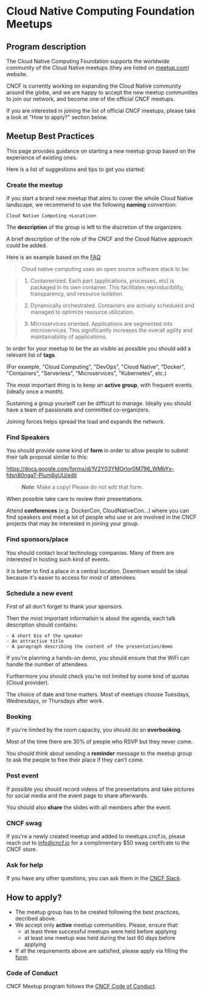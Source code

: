 # Cloud Native Computing Foundation Meetups

## Program description

The Cloud Native Computing Foundation supports the worldwide community of the Cloud Native meetups (they are listed on [meetup.com](https://www.meetup.com/pro/cncf/)) website. 

CNCF is currently working on expanding the Cloud Native community around the globe, and we are happy to accept the new meetup communities to join our network, and become one of the official CNCF meetups.

If you are interested in joining the list of official CNCF meetups, please take a look at "How to apply?" section below.

## Meetup Best Practices

This page provides guidance on starting a new meetup group based on the experience of existing ones.

Here is a list of suggestions and tips to get you started:

### **Create the meetup**

If you start a brand new meetup that aims to cover the whole Cloud Native landscape, we recommend to use the following **naming** convention:

`Cloud Native Computing <Location>`

The **description** of the group is left to the discretion of the organizers.

A brief description of the role of the CNCF and the Cloud Native approach could be added.

Here is an example based on the [FAQ](https://www.cncf.io/about/faq/)

> Cloud native computing uses an open source software stack to be:

> 1. Containerized. Each part (applications, processes, etc) is packaged in its own container. This facilitates reproducibility, transparency, and resource isolation.

> 2. Dynamically orchestrated. Containers are actively scheduled and managed to optimize resource utilization.

> 3. Microservices oriented. Applications are segmented into microservices. This significantly increases the overall agility and maintainability of applications.

In order for your meetup to be the as visible as possible you should add a relevant list of **tags**.

(For example, "Cloud Computing", "DevOps", "Cloud Native", "Docker", "Containers", "Serverless", "Microservices", "Kubernetes", etc.)

The most important thing is to keep an **active group**, with frequent events (ideally once a month).

Sustaining a group yourself can be difficult to manage. Ideally you should have a team of passionate and committed co-organizers.

Joining forces helps spread the load and expands the network.


### **Find Speakers**

You should provide some kind of **form** in order to allow people to submit their talk proposal similar to this:

https://docs.google.com/forms/d/1V2Y03YMOrIor0M796_WMbYx-fdsn80ngaT-PIum8gUU/edit

> _**Note**_: Make a copy! Please do not edit that form.

When possible take care to review their presentations.

Attend **conferences** (e.g. DockerCon, CloudNativeCon...) where you can find speakers and meet a lot of people who use or are involved in the CNCF projects that may be interested in joining your group.

### **Find sponsors/place**

You should contact local technology companies. Many of them are interested in hosting such kind of events.

It is better to find a place in a central location. Downtown would be ideal because it's easier to access for most of attendees.

### **Schedule a new event**

First of all don't forget to thank your sponsors.

Then the most important information is about the agenda, each talk description should contains:

    - A short bio of the speaker
    - An attractive title
    - A paragraph describing the content of the presentation/demo

If you're planning a hands-on demo, you should ensure that the WiFi can handle the number of attendees.

Furthermore you should check you're not limited by some kind of quotas (Cloud provider).

The choice of date and time matters. Most of meetups choose Tuesdays, Wednesdays, or Thursdays after work.

### **Booking**

If you're limited by the room capacity, you should do an **overbooking**.

Most of the time there are 30% of people who RSVP but they never come.

You should think about sending a **reminder** message to the meetup group to ask the people to free their place if they can't come.

### **Post event**

If possible you should record videos of the presentations and take pictures for social media and the event page to share  afterwards.

You should also **share** the slides with all members after the event.

### **CNCF swag**
If you're a newly created meetup and added to meetups.cncf.io, please reach out to info@cncf.io for a complimentary $50 swag certifcate to the CNCF store.

### **Ask for help**


If you have any other questions, you can ask them in the [CNCF Slack](https://cloud-native.slack.com/).


## How to apply?

* The meetup group has to be created following the best practices, decribed above.
* We accept only **active** meetup communities. Please, ensure that:
  - at least three successful meetups were held before applying
  - at least one meetup was held during the last 60 days before applying
* If all the requirements above are satisfied, please apply via filling the [form](https://goo.gl/forms/v8s46YnHo1qDUYOS2).

### Code of Conduct

CNCF Meetup program follows the [CNCF Code of Conduct](https://github.com/cncf/foundation/blob/master/code-of-conduct.md).
